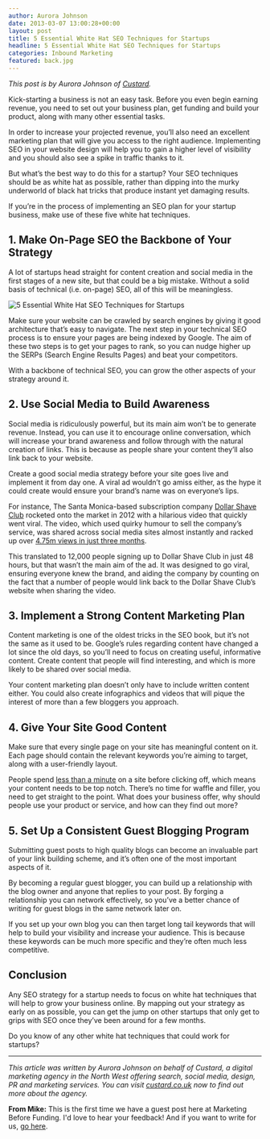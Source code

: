 ```yaml
---
author: Aurora Johnson
date: 2013-03-07 13:00:28+00:00
layout: post
title: 5 Essential White Hat SEO Techniques for Startups
headline: 5 Essential White Hat SEO Techniques for Startups
categories: Inbound Marketing
featured: back.jpg
---
```


_This post is by Aurora Johnson of [Custard](//www.custard.co.uk/design/)._

Kick-starting a business is not an easy task. Before you even begin earning
revenue, you need to set out your business plan, get funding and build your
product, along with many other essential tasks.

In order to increase your projected revenue, you’ll also need an excellent
marketing plan that will give you access to the right audience. Implementing SEO
in your website design will help you to gain a higher level of visibility and you
should also see a spike in traffic thanks to it.

But what’s the best way to do this for a startup? Your SEO techniques should be
as white hat as possible, rather than dipping into the murky underworld of black
hat tricks that produce instant yet damaging results.

If you’re in the process of implementing an SEO plan for your startup business,
make use of these five white hat techniques.

<!-- more -->

## 1. Make On-Page SEO the Backbone of Your Strategy

A lot of startups head straight for content creation and social media in the
first stages of a new site, but that could be a big mistake. Without a solid
basis of technical (i.e. on-page) SEO, all of this will be meaningless.

![5 Essential White Hat SEO Techniques for Startups](/wp-content/uploads/2013/03/google-startup-seo-white-hat-techniques-590x440.jpg)

Make sure your website can be crawled by search engines by giving it good architecture
that’s easy to navigate. The next step in your technical SEO process is to ensure
your pages are being indexed by Google. The aim of these two steps is to get your
pages to rank, so you can nudge higher up the SERPs (Search Engine Results Pages)
and beat your competitors.

With a backbone of technical SEO, you can grow the other aspects of your strategy
around it.

## 2. Use Social Media to Build Awareness

Social media is ridiculously powerful, but its main aim won’t be to generate
revenue. Instead, you can use it to encourage online conversation, which will
increase your brand awareness and follow through with the natural creation of
links. This is because as people share your content they’ll also link back to
your website.

Create a good social media strategy before your site goes live and implement it
from day one. A viral ad wouldn’t go amiss either, as the hype it could create
would ensure your brand’s name was on everyone’s lips.


For instance, The Santa Monica-based subscription company [Dollar Shave Club](//dollarshaveclub.com)
rocketed onto the market in 2012 with a hilarious video that quickly went viral.
The video, which used quirky humour to sell the company’s service, was shared
across social media sites almost instantly and racked up over
[4.75m views in just three months](//www.entrepreneur.com/article/224282).


This translated to 12,000 people signing up to Dollar Shave Club in just 48
hours, but that wasn’t the main aim of the ad. It was designed to go viral,
ensuring everyone knew the brand, and aiding the company by counting on the fact
that a number of people would link back to the Dollar Shave Club’s website when
sharing the video.


## 3. Implement a Strong Content Marketing Plan

Content marketing is one of the oldest tricks in the SEO book, but it’s not the
same as it used to be. Google’s rules regarding content have changed a lot since
the old days, so you’ll need to focus on creating useful, informative content.
Create content that people will find interesting, and which is more likely to be
shared over social media.

Your content marketing plan doesn’t only have to include written content either.
You could also create infographics and videos that will pique the interest of
more than a few bloggers you approach.

## 4. Give Your Site Good Content

Make sure that every single page on your site has meaningful content on it. Each
page should contain the relevant keywords you’re aiming to target, along with a
user-friendly layout.

People spend [less than a minute](//www.nngroup.com/articles/how-long-do-users-stay-on-web-pages/)
on a site before clicking off, which means your content needs to be top notch.
There’s no time for waffle and filler, you need to get straight to the point. What
does your business offer, why should people use your product or service, and how
can they find out more?


## 5. Set Up a Consistent Guest Blogging Program

Submitting guest posts to high quality blogs can become an invaluable part of your
link building scheme, and it’s often one of the most important aspects of it.

By becoming a regular guest blogger, you can build up a relationship with the blog
owner and anyone that replies to your post. By forging a relationship you can network
effectively, so you’ve a better chance of writing for guest blogs in the same network
later on.

If you set up your own blog you can then target long tail keywords that will help
to build your visibility and increase your audience. This is because these keywords
can be much more specific and they’re often much less competitive.


## Conclusion

Any SEO strategy for a startup needs to focus on white hat techniques that will
help to grow your business online. By mapping out your strategy as early on as
possible, you can get the jump on other startups that only get to grips with SEO
once they’ve been around for a few months.


Do you know of any other white hat techniques that could work for startups?

<hr>

_This article was written by Aurora Johnson on behalf of Custard, a digital
marketing agency in the North West offering search, social media, design, PR and
marketing services. You can visit [custard.co.uk](//www.custard.co.uk/design/) now
to find out more about the agency._


**From Mike:** This is the first time we have a guest post here at Marketing
Before Funding. I'd love to hear your feedback! And if you want to write for us,
[go here](/guest-post/).
